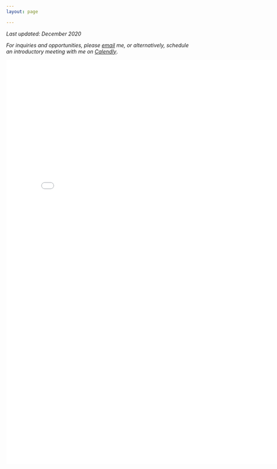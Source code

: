 ```yaml
---
layout: page

---
```


*Last updated: December 2020*

*For inquiries and opportunities, please [email](jbowden@caltech.edu) me, or alternatively, schedule an introductory meeting with me on [Calendly](https://calendly.com/jcbowden/15min)*.

<center>
<embed src="{{site.github_url}}/assets/resumes/BowdenJames_Resume_02.20.pdf#toolbar=0&navpanes=0&scrollbar=0&statusbar=0" width="790 px" height="1092px" />
</center>
